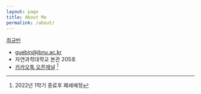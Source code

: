 ```yaml
---
layout: page
title: About Me
permalink: /about/
---
```


[최규빈](https://github.com/guebin)
- guebin@jbnu.ac.kr
- 자연과학대학교 본관 205호 
- [카카오톡 오픈채널](http://pf.kakao.com/_UzNxib/chat) [^1]

[^1]: 2022년 1학기 종료후 폐쇄예정 
